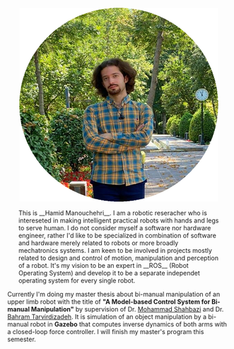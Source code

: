 <p style="text-align:center;">
  <img width="450" height="439" src="/img/bio_image/about_img.png" alt="Logo">
</p>
<p style="margin: 1% 5% 1% 5%">
This is __Hamid Manouchehri__. I am a robotic reseracher who is intereseted in making intelligent practical robots with hands and legs to serve human. 
I do not consider myself a software nor hardware engineer, rather I'd like to be specialized in combination of software and hardware merely related to robots or more broadly mechatronics systems. I am keen to be involved in projects mostly related to design and control of motion, manipulation and perception of a robot. It's my vision to be an expert in __ROS__ (Robot Operating System) and develop it to be a separate independet operating system for every single robot.
</p>

Currently I'm doing my master thesis about bi-manual manipulation of an upper limb robot with the title of __"A Model-based Control System for Bi-manual Manipulation"__ by supervision of Dr. [Mohammad Shahbazi](https://mech.iust.ac.ir/en/faculty/dr-mohammad-shahbazi/) and Dr. [Bahram Tarvirdizadeh](https://profile.ut.ac.ir/en/~bahram). It is simulation of an object manipulation by a bi-manual robot in <b>Gazebo</b> that computes inverse dynamics of both arms with a closed-loop force controller. I will finish my master's program this semester.


